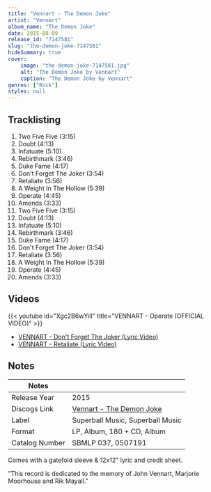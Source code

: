 ```yaml
---
title: "Vennart - The Demon Joke"
artist: "Vennart"
album_name: "The Demon Joke"
date: 2015-08-09
release_id: "7147581"
slug: "the-demon-joke-7147581"
hideSummary: true
cover:
    image: "the-demon-joke-7147581.jpg"
    alt: "The Demon Joke by Vennart"
    caption: "The Demon Joke by Vennart"
genres: ["Rock"]
styles: null
---
```

## Tracklisting
1. Two Five Five (3:15)
2. Doubt (4:13)
3. Infatuate (5:10)
4. Rebirthmark (3:46)
5. Duke Fame (4:17)
6. Don't Forget The Joker (3:54)
7. Retaliate (3:56)
8. A Weight In The Hollow (5:39)
9. Operate (4:45)
10. Amends (3:33)
11. Two Five Five (3:15)
12. Doubt (4:13)
13. Infatuate (5:10)
14. Rebirthmark (3:46)
15. Duke Fame (4:17)
16. Don't Forget The Joker (3:54)
17. Retaliate (3:56)
18. A Weight In The Hollow (5:39)
19. Operate (4:45)
20. Amends (3:33)

## Videos
{{< youtube id="Xgc2B6wYilI" title="VENNART - Operate (OFFICIAL VIDEO)" >}}
- [VENNART - Don't Forget The Joker (Lyric Video)](https://www.youtube.com/watch?v=VDdpyypbaKo)
- [VENNART - Retaliate (Lyric Video)](https://www.youtube.com/watch?v=JyEjLh_VdRY)

## Notes
| Notes          |             |
| ---------------| ----------- |
| Release Year   | 2015 |
| Discogs Link   | [Vennart - The Demon Joke](https://www.discogs.com/release/7147581-Vennart-The-Demon-Joke) |
| Label          | Superball Music, Superball Music |
| Format         | LP, Album, 180 + CD, Album |
| Catalog Number | SBMLP 037, 0507191 |

Comes with a gatefold sleeve & 12x12" lyric and credit sheet.  "This record is dedicated to the memory of John Vennart, Marjorie Moorhouse and Rik Mayall."
